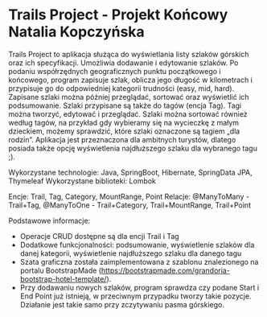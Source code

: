 # Trails Project - Projekt Końcowy Natalia Kopczyńska

Trails Project to aplikacja służąca do wyświetlania listy szlaków górskich oraz ich specyfikacji. Umożliwia dodawanie i edytowanie szlaków.
Po podaniu współrzędnych geograficznych punktu początkowego i końcowego, program zapisuje szlak, oblicza jego długość w kilometrach i przypisuje
go do odpowiedniej kategorii trudności (easy, mid, hard). Zapisane szlaki można później przeglądać, sortować oraz wyświetlić ich podsumowanie.
Szlaki przypisane są także do tagów (encja Tag). Tagi można tworzyć, edytować i przeglądać. Szlaki można sortować również według tagów,
na przykład gdy wybieramy się na wycieczkę z małym dzieckiem, możemy sprawdzić, które szlaki oznaczone są tagiem „dla rodzin”.
Aplikacja jest przeznaczona dla ambitnych turystów, dlatego posiada także opcję wyświetlenia najdłuższego szlaku dla wybranego tagu ;).

Wykorzystane technologie: Java, SpringBoot, Hibernate, SpringData JPA, Thymeleaf
Wykorzystane biblioteki: Lombok

Encje: Trail, Tag, Category, MountRange, Point
Relacje: @ManyToMany - Trail+Tag, @ManyToOne - Trail+Category, Trail+MountRange, Trail+Point

Podstawowe informacje:
- Operacje CRUD dostępne są dla encji Trail i Tag
- Dodatkowe funkcjonalności: podsumowanie, wyświetlenie szlaków dla danej kategorii, wyświetlenie najdłuższego szlaku dla danego tagu
- Szata graficzna została zaimplementowana z szablonu znalezionego na portalu BootstrapMade (https://bootstrapmade.com/grandoria-bootstrap-hotel-template/).
- Przy dodawaniu nowych szlaków, program sprawdza czy podane Start i End Point już istnieją, w przeciwnym przypadku tworzy takie pozycje. 
Działanie jest takie samo przy zczytywaniu pasma górskiego.


  